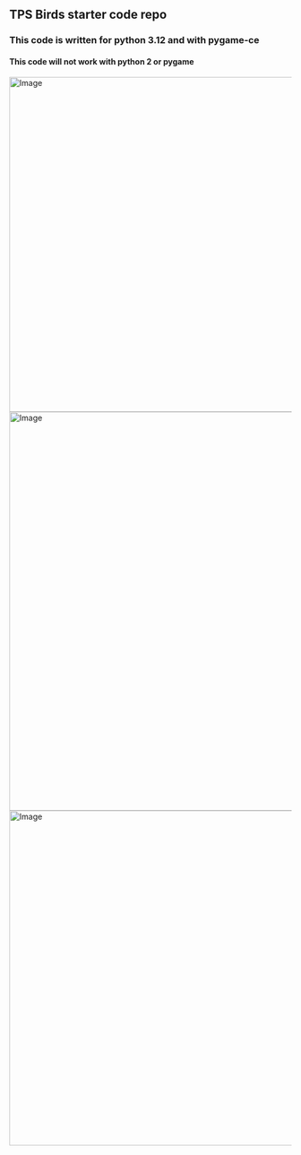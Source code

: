 ## TPS Birds starter code repo

### This code is written for python 3.12 and with pygame-ce

#### This code will not work with python 2 or pygame

<img width="598" alt="Image" src="https://github.com/user-attachments/assets/371fdd79-3109-45f1-9aae-ca6a2f42f6b8" />

<img width="712" alt="Image" src="https://github.com/user-attachments/assets/b35775a9-517a-4d76-8ef7-ba9c1d1ea4bb" />

<img width="598" alt="Image" src="https://github.com/user-attachments/assets/8d05fc41-0b05-4b02-b202-ea41f687d399" />
